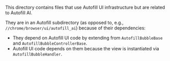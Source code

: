 This directory contains files that use Autofill UI infrastructure but are
related to Autofill AI.

They are in an Autofill subdirectory (as opposed to, e.g.,
`//chrome/browser/ui/autofill_ai`) because of their
dependencies:
- They depend on Autofill UI code by extending from `AutofillBubbleBase` and
  `AutofillBubbleControllerBase`.
- Autofill UI code depends on them because the view is instantiated
  via `AutofillBubbleHandler`.
